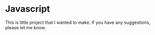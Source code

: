 # Javascript
This is little project that I wanted to make. If you have any suggestions, please let me know.